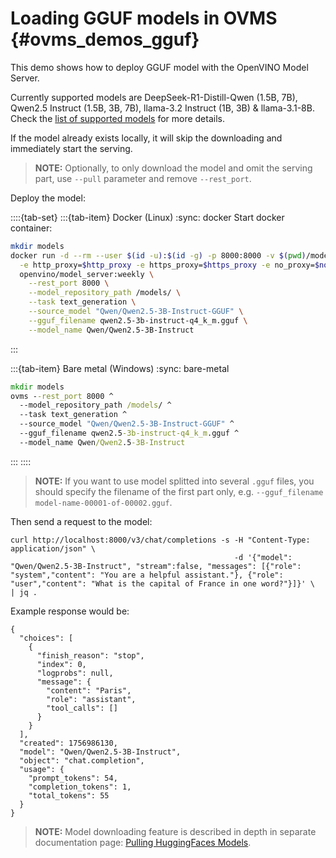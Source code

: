 # Loading GGUF models in OVMS {#ovms_demos_gguf}

This demo shows how to deploy GGUF model with the OpenVINO Model Server.

Currently supported models are DeepSeek-R1-Distill-Qwen (1.5B, 7B), Qwen2.5 Instruct (1.5B, 3B, 7B), llama-3.2 Instruct (1B, 3B) & llama-3.1-8B.
Check the [list of supported models](https://blog.openvino.ai/blog-posts/openvino-genai-supports-gguf-models) for more details.

If the model already exists locally, it will skip the downloading and immediately start the serving.

> **NOTE:** Optionally, to only download the model and omit the serving part, use `--pull` parameter and remove `--rest_port`.


Deploy the model:

::::{tab-set}
:::{tab-item} Docker (Linux)
:sync: docker
Start docker container:
```bash
mkdir models
docker run -d --rm --user $(id -u):$(id -g) -p 8000:8000 -v $(pwd)/models:/models/:rw \
  -e http_proxy=$http_proxy -e https_proxy=$https_proxy -e no_proxy=$no_proxy \
  openvino/model_server:weekly \
    --rest_port 8000 \
    --model_repository_path /models/ \
    --task text_generation \
    --source_model "Qwen/Qwen2.5-3B-Instruct-GGUF" \
    --gguf_filename qwen2.5-3b-instruct-q4_k_m.gguf \
    --model_name Qwen/Qwen2.5-3B-Instruct
```
:::

:::{tab-item} Bare metal (Windows)
:sync: bare-metal
```bat
mkdir models
ovms --rest_port 8000 ^
  --model_repository_path /models/ ^
  --task text_generation ^
  --source_model "Qwen/Qwen2.5-3B-Instruct-GGUF" ^
  --gguf_filename qwen2.5-3b-instruct-q4_k_m.gguf ^
  --model_name Qwen/Qwen2.5-3B-Instruct
```
:::
::::

> **NOTE:** If you want to use model splitted into several `.gguf` files, you should specify the filename of the first part only, e.g. `--gguf_filename model-name-00001-of-00002.gguf`.

Then send a request to the model:

```text
curl http://localhost:8000/v3/chat/completions -s -H "Content-Type: application/json" \
                                                  -d '{"model": "Qwen/Qwen2.5-3B-Instruct", "stream":false, "messages": [{"role": "system","content": "You are a helpful assistant."}, {"role": "user","content": "What is the capital of France in one word?"}]}' \
| jq .
```

Example response would be:

```text
{
  "choices": [
    {
      "finish_reason": "stop",
      "index": 0,
      "logprobs": null,
      "message": {
        "content": "Paris",
        "role": "assistant",
        "tool_calls": []
      }
    }
  ],
  "created": 1756986130,
  "model": "Qwen/Qwen2.5-3B-Instruct",
  "object": "chat.completion",
  "usage": {
    "prompt_tokens": 54,
    "completion_tokens": 1,
    "total_tokens": 55
  }
}
```

> **NOTE:** Model downloading feature is described in depth in separate documentation page: [Pulling HuggingFaces Models](../../docs/pull_hf_models.md).

